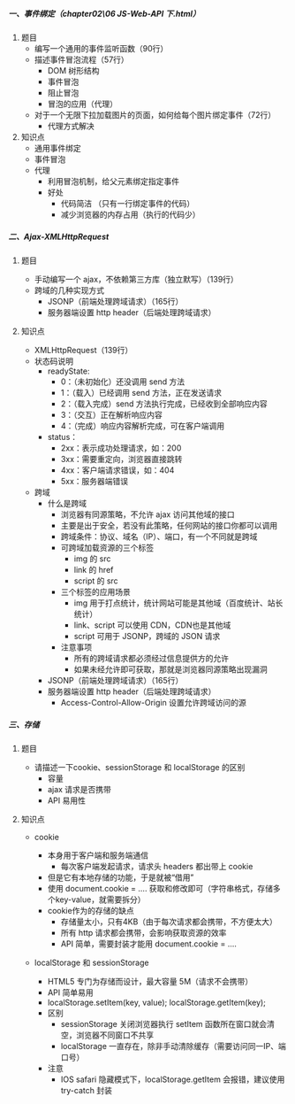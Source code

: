 ##### 一、事件绑定（chapter02\06 JS-Web-API 下.html）

1. 题目
   - 编写一个通用的事件监听函数（90行）
   - 描述事件冒泡流程（57行）
     - DOM 树形结构
     - 事件冒泡
     - 阻止冒泡
     - 冒泡的应用（代理）
   - 对于一个无限下拉加载图片的页面，如何给每个图片绑定事件（72行）
     - 代理方式解决
2. 知识点
   - 通用事件绑定
   - 事件冒泡
   - 代理
     - 利用冒泡机制，给父元素绑定指定事件
     - 好处
       - 代码简洁 （只有一行绑定事件的代码）
       - 减少浏览器的内存占用（执行的代码少）



##### 二、Ajax-XMLHttpRequest

1. 题目
   - 手动编写一个 ajax，不依赖第三方库（独立默写）（139行）
   - 跨域的几种实现方式
     - JSONP（前端处理跨域请求）（165行）
     - 服务器端设置 http header（后端处理跨域请求）
   
2. 知识点
   - XMLHttpRequest（139行）
   - 状态码说明
     - readyState:
       - 0：（未初始化）还没调用 send 方法
       - 1：（载入）已经调用 send 方法，正在发送请求
       - 2：（载入完成）send 方法执行完成，已经收到全部响应内容
       - 3：（交互）正在解析响应内容
       - 4：（完成）响应内容解析完成，可在客户端调用
     - status：
       - 2xx：表示成功处理请求，如：200
       - 3xx：需要重定向，浏览器直接跳转
       - 4xx：客户端请求错误，如：404
       - 5xx：服务器端错误
   - 跨域
     - 什么是跨域
       - 浏览器有同源策略，不允许 ajax 访问其他域的接口
       - 主要是出于安全，若没有此策略，任何网站的接口你都可以调用
       - 跨域条件：协议、域名（IP）、端口，有一个不同就是跨域
       - 可跨域加载资源的三个标签
         - img 的 src
         - link 的 href
         - script 的 src
       - 三个标签的应用场景
         - img 用于打点统计，统计网站可能是其他域（百度统计、站长统计）
         - link、script 可以使用 CDN，CDN也是其他域
         - script 可用于 JSONP，跨域的 JSON 请求
       - 注意事项
         - 所有的跨域请求都必须经过信息提供方的允许
         - 如果未经允许即可获取，那就是浏览器同源策略出现漏洞
     - JSONP（前端处理跨域请求）（165行）
     - 服务器端设置 http header（后端处理跨域请求）
       - Access-Control-Allow-Origin  设置允许跨域访问的源

   

##### 三、存储

1. 题目

   - 请描述一下cookie、sessionStorage 和 localStorage 的区别
     - 容量
     - ajax 请求是否携带
     - API 易用性

2. 知识点

   - cookie
     - 本身用于客户端和服务端通信
       - 每次客户端发起请求，请求头 headers 都出带上 cookie
     - 但是它有本地存储的功能，于是就被“借用”
     - 使用 document.cookie = .... 获取和修改即可（字符串格式，存储多个key-value，就需要拆分）
     - cookie作为的存储的缺点
       - 存储量太小，只有4KB（由于每次请求都会携带，不方便太大）
       - 所有 http 请求都会携带，会影响获取资源的效率
       - API 简单，需要封装才能用 document.cookie = ....

   - localStorage 和 sessionStorage
     - HTML5 专门为存储而设计，最大容量 5M（请求不会携带）
     - API 简单易用
     - localStorage.setItem(key, value);  localStorage.getItem(key);
     - 区别
       - sessionStorage 关闭浏览器执行 setItem 函数所在窗口就会清空，浏览器不同窗口不共享
       - localStorage 一直存在，除非手动清除缓存（需要访问同一IP、端口号）
     - 注意
       - IOS safari 隐藏模式下，localStorage.getItem 会报错，建议使用 try-catch 封装